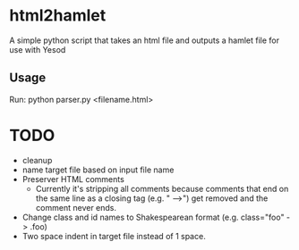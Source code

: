 html2hamlet
===========

A simple python script that takes an html file and outputs a hamlet file for use with Yesod

## Usage

Run:
    python parser.py <filename.html>

# TODO

- cleanup
- name target file based on input file name
- Preserver HTML comments
  - Currently it's stripping all comments because comments that end on the same
    line as a closing tag (e.g. "</div> -->") get removed and the comment never ends.
- Change class and id names to Shakespearean format (e.g. class="foo" -> .foo)
- Two space indent in target file instead of 1 space.
